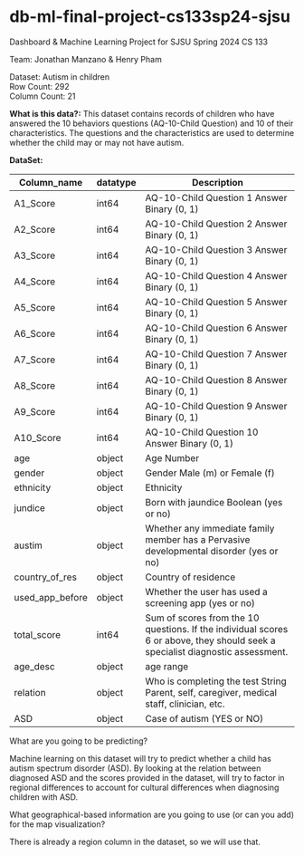 # db-ml-final-project-cs133sp24-sjsu

Dashboard &amp; Machine Learning Project for SJSU Spring 2024 CS 133

Team: Jonathan Manzano & Henry Pham

Dataset: Autism in children  
Row Count: 292  
Column Count: 21

**What is this data?:** This dataset contains records of children who have answered the 10 behaviors questions (AQ-10-Child Question) and 10 of their characteristics. The questions and the characteristics are used to determine whether the child may or may not have autism.

**DataSet:**

| Column_name     | datatype | Description                                                                                                                    |
|-----------------|----------|--------------------------------------------------------------------------------------------------------------------------------|
| A1_Score        | int64    | AQ-10-Child Question 1 Answer Binary (0, 1)                                                                                    |
| A2_Score        | int64    | AQ-10-Child Question 2 Answer Binary (0, 1)                                                                                    |
| A3_Score        | int64    | AQ-10-Child Question 3 Answer Binary (0, 1)                                                                                    |
| A4_Score        | int64    | AQ-10-Child Question 4 Answer Binary (0, 1)                                                                                    |
| A5_Score        | int64    | AQ-10-Child Question 5 Answer Binary (0, 1)                                                                                    |
| A6_Score        | int64    | AQ-10-Child Question 6 Answer Binary (0, 1)                                                                                    |
| A7_Score        | int64    | AQ-10-Child Question 7 Answer Binary (0, 1)                                                                                    |
| A8_Score        | int64    | AQ-10-Child Question 8 Answer Binary (0, 1)                                                                                    |
| A9_Score        | int64    | AQ-10-Child Question 9 Answer Binary (0, 1)                                                                                    |
| A10_Score       | int64    | AQ-10-Child Question 10 Answer Binary (0, 1)                                                                                   |
| age             | object   | Age Number                                                                                                                     |
| gender          | object   | Gender Male (m) or Female (f)                                                                                                  |
| ethnicity       | object   | Ethnicity                                                                                                                      |
| jundice         | object   | Born with jaundice Boolean (yes or no)                                                                                         |
| austim          | object   | Whether any immediate family member has a Pervasive developmental disorder (yes or no)                                         |
| country_of_res  | object   | Country of residence                                                                                                           |
| used_app_before | object   | Whether the user has used a screening app (yes or no)                                                                          |
| total_score     | int64    | Sum of scores from the 10 questions. If the individual scores 6 or above, they should seek a specialist diagnostic assessment. |
| age_desc        | object   | age range                                                                                                                      |
| relation        | object   | Who is completing the test String Parent, self, caregiver, medical staff, clinician, etc.                                      |
| ASD             | object   | Case of autism (YES or NO)                                                                                                     |

What are you going to be predicting?

Machine learning on this dataset will try to predict whether a child has autism spectrum disorder (ASD). By looking at the relation between diagnosed ASD and the scores provided in the dataset, will try to factor in regional differences to account for cultural differences when diagnosing children with ASD.

What geographical-based information are you going to use (or can you add) for the map visualization?

There is already a region column in the dataset, so we will use that.
